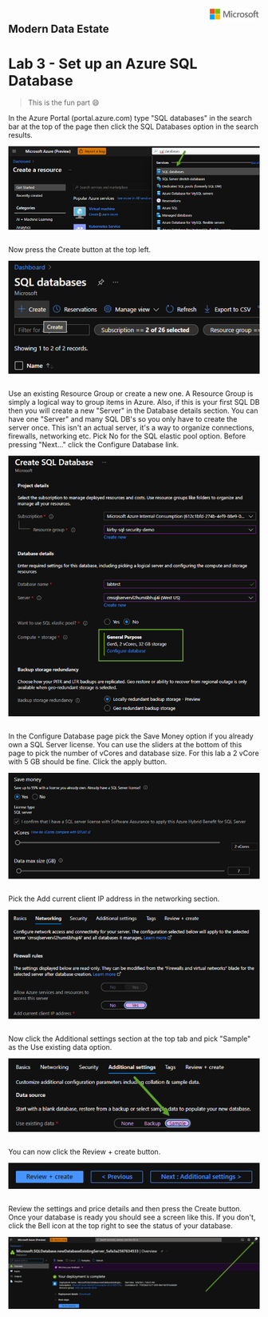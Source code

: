 <img style="float: right;" src="../../graphics/solutions-microsoft-logo-small.png">

## Modern Data Estate
# Lab 3 - Set up an Azure SQL Database

>This is the fun part :smile:

In the Azure Portal (portal.azure.com) type "SQL databases" in the search bar at the top of the page then click the SQL Databases option in the search results.

<img style="float: right;" src="../../graphics/SQL_Create.png">
&nbsp;

Now press the Create button at the top left.

<img style="float: right;" src="../../graphics/SQL_Create2.png">
&nbsp;

Use an existing Resource Group or create a new one.  A Resource Group is simply a logical way to group items in Azure.
Also, if this is your first SQL DB then you will create a new "Server" in the Database details section.  You can have one "Server" and many
SQL DB's so you only have to create the server once.  This isn't an actual server, it's a way to organize connections, firewalls, networking etc.
Pick No for the SQL elastic pool option.
Before pressing "Next..." click the Configure Database link.

<img style="float: right;" src="../../graphics/sql_create3.png">
&nbsp;

In the Configure Database page pick the Save Money option if you already own a SQL Server license.  You can use the sliders at the bottom of
this page to pick the number of vCores and database size. For this lab a 2 vCore with 5 GB should be fine. Click the apply button.

<img style="float: right;" src="../../graphics/SQL_Create4.png">
&nbsp;

Pick the Add current client IP address in the networking section.

<img style="float: right;" src="../../graphics/SQL_Create5.png">
&nbsp;

Now click the Additional settings section at the top tab and pick "Sample" as the Use existing data option.

<img style="float: right;" src="../../graphics/SQL_Create7.png">
&nbsp;

You can now click the Review + create button.

<img style="float: right;" src="../../graphics/SQL_Create6.png">
&nbsp;

Review the settings and price details and then press the Create button.
Once your database is ready you should see a screen like this. If you don't, click the Bell icon at the top right to see
the status of your database.

<img style="float: right;" src="../../graphics/SQL_Create8.png">
&nbsp;


